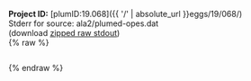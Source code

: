 **Project ID:** [plumID:19.068]({{ '/' | absolute_url }}eggs/19/068/)  
Stderr for source:  ala2/plumed-opes.dat   
(download [zipped raw stdout](plumed-opes.dat.plumed_master.stdout.txt.zip))  
{% raw %}
<pre>
</pre>
{% endraw %}
